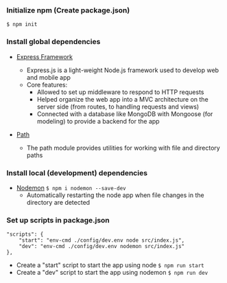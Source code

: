 ### Initialize npm (Create package.json)
`$ npm init`

### Install global dependencies
* [Express Framework](https://www.npmjs.com/package/express)
    * Express.js is a light-weight Node.js framework used to develop web and mobile app
    * Core features:
        * Allowed to set up middleware to respond to HTTP requests
        * Helped organize the web app into a MVC architecture on the server side (from routes, to handling requests and views)
        * Connected with a database like MongoDB with Mongoose (for modeling) to provide a backend for the app

* [Path](https://www.npmjs.com/package/path) 
    * The path module provides utilities for working with file and directory paths

### Install local (development) dependencies 
* [Nodemon](https://www.npmjs.com/package/nodemon)
`$ npm i nodemon --save-dev`
    * Automatically restarting the node app when file changes in the directory are detected
    
### Set up scripts in package.json
    "scripts": {
        "start": "env-cmd ./config/dev.env node src/index.js",
        "dev": "env-cmd ./config/dev.env nodemon src/index.js"
    },
  
* Create a "start" script to start the app using node `$ npm run start`
* Create a "dev" script to start the app using nodemon `$ npm run dev`
